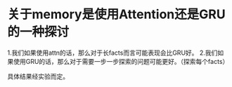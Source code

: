 # 关于memory是使用Attention还是GRU的一种探讨
1.我们如果使用attn的话，那么对于长facts而言可能表现会比GRU好。
2.我们如果使用GRU的话，那么对于需要一步一步探索的问题可能更好。（探索每个facts）

具体结果经实验而定。

